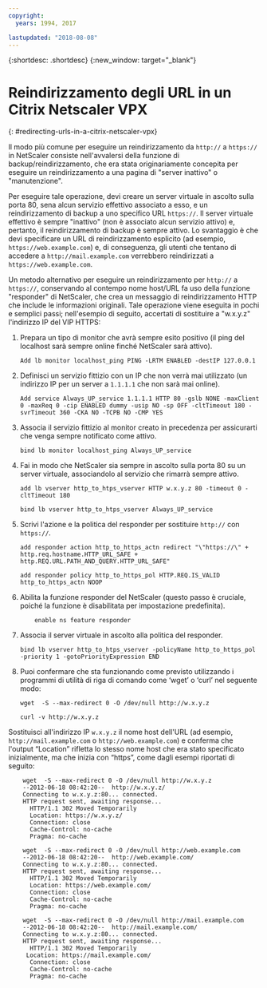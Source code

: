 ```yaml
---
copyright:
  years: 1994, 2017

lastupdated: "2018-08-08"
---
```


{:shortdesc: .shortdesc}
{:new_window: target="_blank"}

# Reindirizzamento degli URL in un Citrix Netscaler VPX
{: #redirecting-urls-in-a-citrix-netscaler-vpx}

Il modo più comune per eseguire un reindirizzamento da `http://` a `https://` in NetScaler consiste nell'avvalersi della funzione di backup/reindirizzamento, che era stata originariamente concepita per eseguire un reindirizzamento a una pagina di "server inattivo" o "manutenzione".  

Per eseguire tale operazione, devi creare un server virtuale in ascolto sulla porta 80, sena alcun servizio effettivo associato a esso, e un reindirizzamento di backup a uno specifico URL `https://`. Il server virtuale effettivo è sempre "inattivo" (non è associato alcun servizio attivo) e, pertanto, il reindirizzamento di backup è sempre attivo. Lo svantaggio è che devi specificare un URL di reindirizzamento esplicito (ad esempio, `https://web.example.com`) e, di conseguenza, gli utenti che tentano di accedere a `http://mail.example.com` verrebbero reindirizzati a `https://web.example.com`.

Un metodo alternativo per eseguire un reindirizzamento per `http://` a `https://`, conservando al contempo nome host/URL fa uso della funzione "responder" di NetScaler, che crea un messaggio di reindirizzamento HTTP che include le informazioni originali. Tale operazione viene eseguita in pochi e semplici passi; nell'esempio di seguito, accertati di sostituire a "w.x.y.z" l'indirizzo IP del VIP HTTPS:

1. Prepara un tipo di monitor che avrà sempre esito positivo (il ping del localhost sarà sempre online finché NetScaler sarà attivo).
	```
	Add lb monitor localhost_ping PING -LRTM ENABLED -destIP 127.0.0.1
	```
	
2. Definisci un servizio fittizio con un IP che non verrà mai utilizzato (un indirizzo IP per un server a `1.1.1.1` che non sarà mai online).
	```
	Add service Always_UP_service 1.1.1.1 HTTP 80 -gslb NONE -maxClient 0 -maxReq 0 -cip ENABLED dummy -usip NO -sp OFF -cltTimeout 180 -svrTimeout 360 -CKA NO -TCPB NO -CMP YES
	```
3. Associa il servizio fittizio al monitor creato in precedenza per assicurarti che venga sempre notificato come attivo.
	```
	bind lb monitor localhost_ping Always_UP_service
	```
	
4. Fai in modo che NetScaler sia sempre in ascolto sulla porta 80 su un server virtuale, associandolo al servizio che rimarrà sempre attivo.
	```
	add lb vserver http_to_htps_vserver HTTP w.x.y.z 80 -timeout 0 -cltTimeout 180
	```
	```
	bind lb vserver http_to_htps_vserver Always_UP_service
	```
	
5. Scrivi l'azione e la politica del responder per sostituire `http://` con `https://`.
	```
	add responder action http_to_https_actn redirect "\"https://\" + http.req.hostname.HTTP_URL_SAFE + http.REQ.URL.PATH_AND_QUERY.HTTP_URL_SAFE"
	```
	```
	add responder policy http_to_https_pol HTTP.REQ.IS_VALID http_to_https_actn NOOP
	```
6. Abilita la funzione responder del NetScaler (questo passo è cruciale, poiché la funzione è disabilitata per impostazione predefinita).
	```
        enable ns feature responder
	```
7. Associa il server virtuale in ascolto alla politica del responder.
	```
	bind lb vserver http_to_htps_vserver -policyName http_to_https_pol -priority 1 -gotoPriorityExpression END
	```
8. Puoi confermare che sta funzionando come previsto utilizzando i programmi di utilità di riga di comando come ‘wget’ o ‘curl’ nel seguente modo:
        
	```
    wget  -S --max-redirect 0 -O /dev/null http://w.x.y.z

    curl -v http://w.x.y.z
    ```

Sostituisci all'indirizzo IP `w.x.y.z` il nome host dell'URL (ad esempio, `http://mail.example.com` o `http://web.example.com`) e conferma che l'output “Location” rifletta lo stesso nome host che era stato specificato inizialmente, ma che inizia con “https”, come dagli esempi riportati di seguito:

```
    wget  -S --max-redirect 0 -O /dev/null http://w.x.y.z
    --2012-06-18 08:42:20--  http://w.x.y.z/
    Connecting to w.x.y.z:80... connected.
    HTTP request sent, awaiting response...
      HTTP/1.1 302 Moved Temporarily
      Location: https://w.x.y.z/
      Connection: close
      Cache-Control: no-cache
      Pragma: no-cache

    wget  -S --max-redirect 0 -O /dev/null http://web.example.com
    --2012-06-18 08:42:20--  http://web.example.com/
    Connecting to w.x.y.z:80... connected.
    HTTP request sent, awaiting response...
      HTTP/1.1 302 Moved Temporarily
      Location: https://web.example.com/
      Connection: close
      Cache-Control: no-cache
      Pragma: no-cache

    wget  -S --max-redirect 0 -O /dev/null http://mail.example.com
    --2012-06-18 08:42:20--  http://mail.example.com/
    Connecting to w.x.y.z:80... connected.
    HTTP request sent, awaiting response...
      HTTP/1.1 302 Moved Temporarily
     Location: https://mail.example.com/
      Connection: close
      Cache-Control: no-cache
      Pragma: no-cache
```
